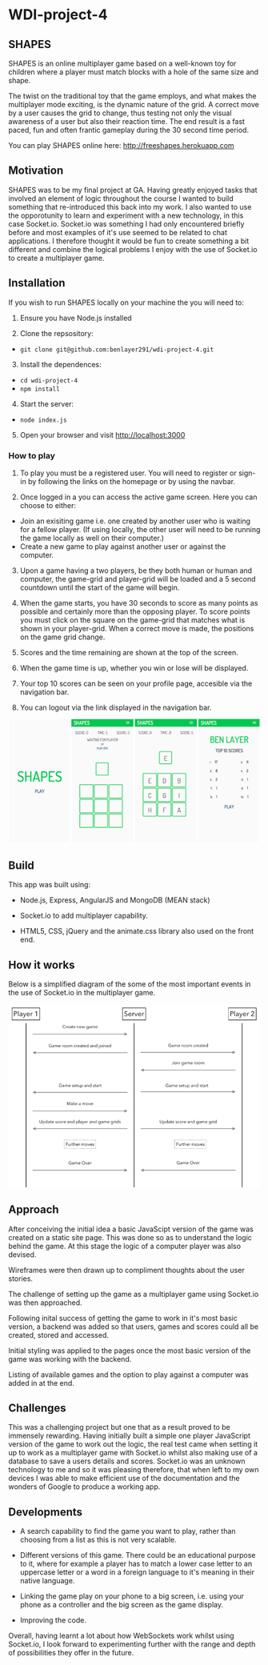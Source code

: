 # WDI-project-4
## SHAPES

SHAPES is an online multiplayer game based on a well-known toy for children where a player must match blocks with a hole of the same size and shape.

The twist on the traditional toy that the game employs, and what makes the multiplayer mode exciting, is the dynamic nature of the grid. A correct move by a user causes the grid to change, thus testing not only the visual awareness of a user but also their reaction time. The end result is a fast paced, fun and often frantic gameplay during the 30 second time period.

You can play SHAPES online here: <http://freeshapes.herokuapp.com>

## Motivation

SHAPES was to be my final project at GA. Having greatly enjoyed tasks that involved an element of logic throughout the course I wanted to build something that re-introduced this back into my work. I also wanted to use the opporotunity to learn and experiment with a new technology, in this case  Socket.io. Socket.io was something I had only encountered briefly before and most examples of it's use seemed to be related to chat applications. I therefore thought it would be fun to create something a bit different and combine the logical problems I enjoy with the use of Socket.io to create a multiplayer game.

## Installation
If you wish to run SHAPES locally on your machine the you will need to:

1. Ensure you have Node.js installed

2. Clone the repsository: 
  * ``git clone git@github.com:benlayer291/wdi-project-4.git``

3. Install the dependences:
  * ``cd wdi-project-4``
  * ``npm install``

4. Start the server: 
  * ``node index.js``

5. Open your browser and visit <http://localhost:3000>

### How to play

1. To play you must be a registered user. You will need to register or sign-in by following the links on the homepage or by using the navbar.

2. Once logged in a you can access the active game screen. Here you can choose to either:
  * Join an exisiting game i.e. one created by another user who is waiting for a  fellow player. (If using locally, the other user will need to be running the game locally as well on their computer.)
  * Create a new game to play against another user or against the computer.

3. Upon a game having a two players, be they both human or human and computer, the game-grid and player-grid will be loaded and a 5 second countdown until the start of the game will begin.

4. When the game starts, you have 30 seconds to score as many points as possible and certainly more than the opposing player. To score points you must click on the square on the game-grid that matches what is shown in your player-grid. When a correct move is made, the positions on the game grid change.

5. Scores and the time remaining are shown at the top of the screen.

6. When the game time is up, whether you win or lose will be displayed.

7. Your top 10 scores can be seen on your profile page, accesible via the navigation bar.

8. You can logout via the link displayed in the navigation bar.

![alt text](./front-end/public/images/SHAPESMD.png "SHAPES Screenshots")

## Build
This app was built using:

- Node.js, Express, AngularJS and MongoDB (MEAN stack)

- Socket.io to add multiplayer capability.

- HTML5, CSS, jQuery and the animate.css library also used on the front end.

## How it works
Below is a simplified diagram of the some of the most important events in the use of Socket.io in the multiplayer game.

![alt text](./front-end/public/images/SOCKETSWORK.png "SOCKETS diagram")

## Approach
After conceiving the initial idea a basic JavaScipt version of the game was created on a static site page. This was done so as to understand the logic behind the game. At this stage the logic of a computer player was also devised.

Wireframes were then drawn up to compliment thoughts about the user stories.

The challenge of setting up the game as a multiplayer game using Socket.io was then approached.

Following inital success of getting the game to work in it's most basic version, a backend was added so that users, games and scores could all be created, stored and accessed.

Initial styling was applied to the pages once the most basic version of the game was working with the backend.

Listing of available games and the option to play against a computer was added in at the end.

## Challenges

This was a challenging project but one that as a result proved to be immensely rewarding. Having initially built a simple one player JavaScript version of the game to work out the logic, the real test came when setting it up to work as a multiplayer game with Socket.io whilst also making use of a database to save a users details and scores. Socket.io was an unknown technology to me and so it was pleasing therefore, that when left to my own devices I was able to make efficient use of the documentation and the wonders of Google to produce a working app. 

## Developments

- A search capability to find the game you want to play, rather than choosing from a list as this is not very scalable.

- Different versions of this game. There could be an educational purpose to it, where for example a player has to match a lower case letter to an uppercase letter or a word in a foreign language to it's meaning in their native language.

- Linking the game play on your phone to a big screen, i.e. using your phone as a controller and the big screen as the game display.

- Improving the code.

Overall, having learnt a lot about how WebSockets work whilst using Socket.io, I look forward to experimenting further with the range and depth of possibilities they offer in the future.
